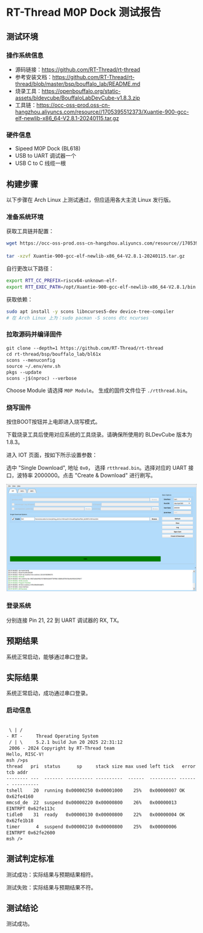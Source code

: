 # RT-Thread M0P Dock 测试报告

## 测试环境

### 操作系统信息
- 源码链接：https://github.com/RT-Thread/rt-thread
- 参考安装文档：https://github.com/RT-Thread/rt-thread/blob/master/bsp/bouffalo_lab/README.md
- 烧录工具：https://openbouffalo.org/static-assets/bldevcube/BouffaloLabDevCube-v1.8.3.zip
- 工具链：https://occ-oss-prod.oss-cn-hangzhou.aliyuncs.com/resource//1705395512373/Xuantie-900-gcc-elf-newlib-x86_64-V2.8.1-20240115.tar.gz

### 硬件信息

- Sipeed M0P Dock (BL618)
- USB to UART 调试器一个
- USB C to C 线缆一根

## 构建步骤

以下步骤在 Arch Linux 上测试通过，但应适用各大主流 Linux 发行版。

### 准备系统环境

获取工具链并配置：
```bash
wget https://occ-oss-prod.oss-cn-hangzhou.aliyuncs.com/resource//1705395512373/Xuantie-900-gcc-elf-newlib-x86_64-V2.8.1-20240115.tar.gz

tar -xzvf Xuantie-900-gcc-elf-newlib-x86_64-V2.8.1-20240115.tar.gz
```

自行更改以下路径：
```bash
export RTT_CC_PREFIX=riscv64-unknown-elf-
export RTT_EXEC_PATH=/opt/Xuantie-900-gcc-elf-newlib-x86_64-V2.8.1/bin
```

获取依赖：
```bash
sudo apt install -y scons libncurses5-dev device-tree-compiler
# 在 Arch Linux 上为：sudo pacman -S scons dtc ncurses
```

### 拉取源码并编译固件

```shell
git clone --depth=1 https://github.com/RT-Thread/rt-thread
cd rt-thread/bsp/bouffalo_lab/bl61x
scons --menuconfig
source ~/.env/env.sh
pkgs --update
scons -j$(nproc) --verbose
```

Choose Module 请选择 `M0P Module`。
生成的固件文件位于 `./rtthread.bin`。


### 烧写固件

按住BOOT按钮并上电即进入烧写模式。

下载烧录工具后使用对应系统的工具烧录。请确保所使用的 BLDevCube 版本为 1.8.3。

进入 IOT 页面，按如下所示设置参数：

选中 "Single Download", 地址 `0x0`， 选择 `rtthread.bin`。选择对应的 UART 接口，波特率 2000000。点击 "Create & Download" 进行刷写。

![](iot.png)

### 登录系统

分别连接 Pin 21, 22 到 UART 调试器的 RX, TX。

## 预期结果

系统正常启动，能够通过串口登录。

## 实际结果

系统正常启动，成功通过串口登录。

### 启动信息

```log

 \ | /
- RT -     Thread Operating System
 / | \     5.2.1 build Jun 20 2025 22:31:12
 2006 - 2024 Copyright by RT-Thread team
Hello, RISC-V!
msh />ps
thread   pri  status      sp     stack size max used left tick   error  tcb addr
-------- ---  ------- ---------- ----------  ------  ---------- ------- ----------
tshell    20  running 0x00000250 0x00001000    25%   0x00000007 OK      0x62fe4160
mmcsd_de  22  suspend 0x00000220 0x00000800    26%   0x00000013 EINTRPT 0x62fe113c
tidle0    31  ready   0x00000130 0x00000800    22%   0x00000004 OK      0x62fe1b18
timer      4  suspend 0x00000210 0x00000800    25%   0x00000006 EINTRPT 0x62fe2600
msh />

```

## 测试判定标准

测试成功：实际结果与预期结果相符。

测试失败：实际结果与预期结果不符。

## 测试结论

测试成功。